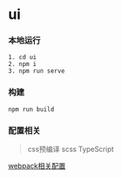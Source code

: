 # ui
### 本地运行
```
1. cd ui
2. npm i
3. npm run serve
```

### 构建
```
npm run build
```
### 配置相关
> css预编译 scss
> TypeScript


[webpack相关配置](https://cli.vuejs.org/zh/guide/webpack.html#%E7%AE%80%E5%8D%95%E7%9A%84%E9%85%8D%E7%BD%AE%E6%96%B9%E5%BC%8F)